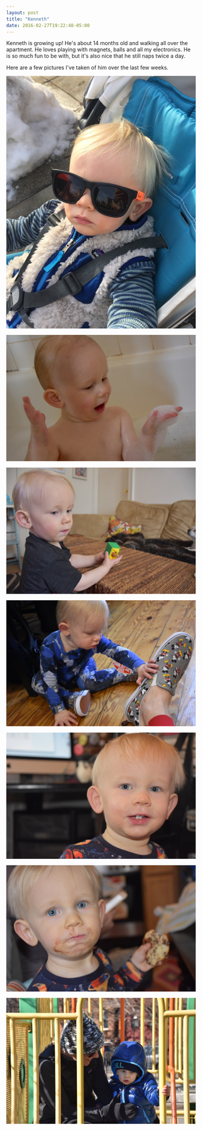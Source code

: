 ```yaml
---
layout: post
title: "Kenneth"
date: 2016-02-27T19:22:48-05:00
---
```


Kenneth is growing up! He's about 14 months old and walking all over the apartment. He loves playing with magnets, balls and all my electronics. He is so much fun to be with, but it's also nice that he still naps twice a day.

Here are a few pictures I've taken of him over the last few weeks.

![cool glasses](/images/IMG_8630.jpg)

![bath time](/images/DSC_1347.jpg)

![toys](/images/DSC_1397.jpg)

![new shoes](/images/DSC_1522.jpg)

![big smile](/images/DSC_1612.jpg)

![choco mouth](/images/DSC_1623.jpg)

![playground with mom](/images/DSC_1703.jpg)
